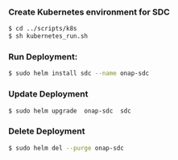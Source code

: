 ### Create Kubernetes environment for SDC
```sh
$ cd ../scripts/k8s
$ sh kubernetes_run.sh
```


### Run Deployment:
```sh
$ sudo helm install sdc --name onap-sdc
```
### Update Deployment
```sh 
$ sudo helm upgrade  onap-sdc  sdc
```
### Delete Deployment
```sh
$ sudo helm del --purge onap-sdc
```